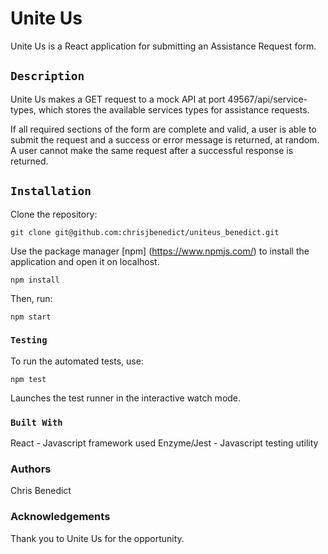 # Unite Us

Unite Us is a React application for submitting an Assistance Request form.

## `Description`

Unite Us makes a GET request to a mock API at port 49567/api/service-types, which stores the available services types for assistance requests.

If all required sections of the form are complete and valid, a user is able to submit the request and a success or error message is returned, at random. A user cannot make the same request after a successful response is returned.

## `Installation`

Clone the repository:

```git clone git@github.com:chrisjbenedict/uniteus_benedict.git```

Use the package manager [npm] (https://www.npmjs.com/) to install the application and open it on localhost.

```npm install```

Then, run:

```npm start```

### `Testing`

To run the automated tests, use:

```npm test```

Launches the test runner in the interactive watch mode.<br>

### `Built With`

React - Javascript framework used
Enzyme/Jest - Javascript testing utility

### Authors

Chris Benedict

### Acknowledgements

Thank you to Unite Us for the opportunity.
